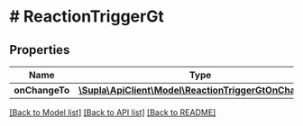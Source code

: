 # # ReactionTriggerGt

## Properties

Name | Type | Description | Notes
------------ | ------------- | ------------- | -------------
**onChangeTo** | [**\Supla\ApiClient\Model\ReactionTriggerGtOnChangeTo**](ReactionTriggerGtOnChangeTo.md) |  | [optional]

[[Back to Model list]](../../README.md#models) [[Back to API list]](../../README.md#endpoints) [[Back to README]](../../README.md)
